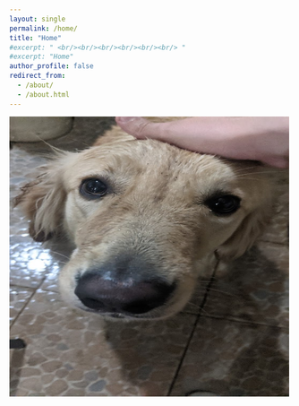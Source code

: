 ```yaml
---
layout: single
permalink: /home/
title: "Home"
#excerpt: " <br/><br/><br/><br/><br/><br/> "
#excerpt: "Home"
author_profile: false
redirect_from: 
  - /about/
  - /about.html
---
```


<img src="/assets/images/profile.png" alt="profile" style="height: 500px; width:500px;"/>

<!---
I'm a sixth-year Ph.D student at Michigan State University. My interests are 
-->